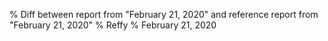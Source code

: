 % Diff between report from "February 21, 2020" and reference report from "February 21, 2020"
% Reffy
% February 21, 2020

